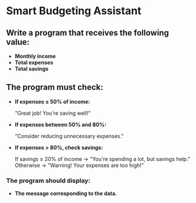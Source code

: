 # Smart Budgeting Assistant

## Write a program that receives the following value:
* **Monthly income**
* **Total expenses**
* **Total savings**


## The program must check:
* **If expenses ≤ 50% of income:**

  "Great job! You're saving well!"

* **If expenses between 50% and 80%:**

  "Consider reducing unnecessary expenses."

* **If expenses > 80%, check savings:**

  If savings ≥ 20% of income → "You're spending a lot, but savings help."
  Otherwise → "Warning! Your expenses are too high!"

### The program should display:
* **The message corresponding to the data.**